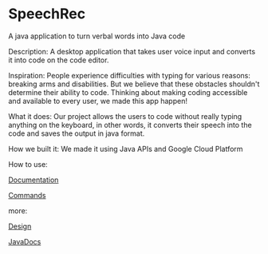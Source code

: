 # SpeechRec
A java application to turn verbal words into Java code

Description:
A desktop application that takes user voice input and converts it into code on the code editor.

Inspiration:
People experience difficulties with typing for various reasons: breaking arms and disabilities.  But we believe that these obstacles shouldn't determine their ability to code. Thinking about making coding accessible and available to every user, we made this app happen!

What it does:
Our project allows the users to code without really typing anything on the keyboard, in other words, it converts their speech into the code and saves the output in java format.

How we built it:
We made it using Java APIs and Google Cloud Platform

How to use: 

[Documentation](/Documentation)

[Commands](/Documentation/Commands)

more:

[Design](/Documentation/Design.png)

[JavaDocs]()




